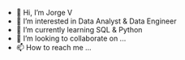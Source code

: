 - 👋 Hi, I’m Jorge V
- 👀 I’m interested in Data Analyst & Data Engineer
- 🌱 I’m currently learning SQL & Python
- 💞️ I’m looking to collaborate on ...
- 📫 How to reach me ...

<!---
jvillalbadickel/jvillalbadickel is a ✨ special ✨ repository because its `README.md` (this file) appears on your GitHub profile.
You can click the Preview link to take a look at your changes.
--->
